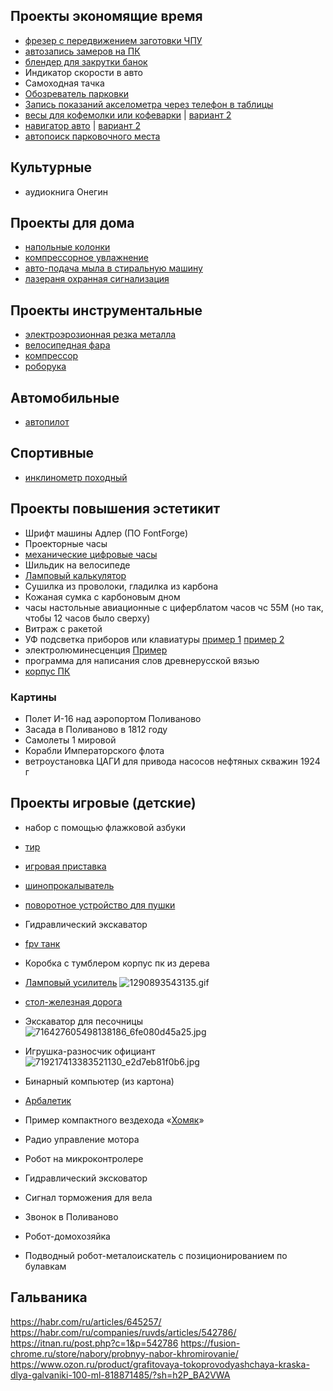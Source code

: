 ## Проекты экономящие время

- [фрезер с передвижением заготовки ЧПУ](https://hackaday.com/2023/05/15/this-12-cnc-rotary-axis-will-make-your-head-spin/)
- [автозапись замеров на ПК](https://github.com/liba2k/VINCA_reader)
- [блендер для закрутки банок](https://www.dezeen.com/2022/11/07/re-mix-open-source-blender-open-funk/)
- Индикатор скорости в авто
- Самоходная тачка
- [Обозреватель парковки](https://habr.com/ru/post/685108/)
- [Запись показаний акселометра через телефон в таблицы](https://www.hackster.io/mjrobot/sensor-datalogger-50e44d)
- [весы для кофемолки или кофеварки](https://www.hackster.io/news/esp32-coffee-grinder-upgrade-c7b005334210) | [вариант 2](https://hackaday.com/2022/03/08/extreme-espresso-part-2-an-inductive-water-level-sensor/)
- [навигатор авто](https://hackaday.com/2022/10/30/garmin-hud-got-discontinued-but-not-trashed/) | [вариант 2](https://hackaday.com/2022/07/27/probing-can-bus-for-ev-battery-info/)
- [автопоиск парковочного места](https://habr.com/ru/post/685108/)

## Культурные
- аудиокнига Онегин

## Проекты для дома
- [напольные колонки](https://habr.com/ru/articles/684814/)
- [компрессорное увлажнение](https://habr.com/ru/post/706460/ )
- [авто-подача мыла в стиральную машину](https://hackaday.com/2023/11/24/diy-smart-washing-machine-redeisgn/ )
- [лазераня охранная сигнализация](https://www.hackster.io/munir03125344286/laser-security-alarm-7979c7) 

## Проекты инструментальные 
- [электроэрозионная резка металла](https://habr.com/ru/post/688894/)
- [велосипедная фара](https://habr.com/ru/post/700314/)
- [компрессор](https://hackaday.com/2024/04/11/small-quiet-air-compressor-puts-3d-printed-parts-to-best-use/)
- [роборука](https://github.com/AlexanderKoch-Koch/low_cost_robot)

## Автомобильные
- [автопилот](https://github.com/commaai/openpilot)

## Спортивные
- [инклинометр походный](https://www.hackster.io/news/shoe-mounted-inclinometer-8edcfdee768e) 
  
## Проекты повышения эстетикит  
- Шрифт машины Адлер (ПО FontForge)
- Проекторные часы
- [механические цифровые часы](https://hackaday.com/2022/10/09/flip-segment-digital-clock-is-a-miniature-mechanical-marvel/)
- Шильдик на велосипеде
- [Ламповый калькулятор](https://hackaday.com/2022/04/14/2022-sci-fi-contest-nixie-calculator-is-resplendent-in-walnut-enclosure/)
- Сушилка из проволоки, гладилка из карбона
- Кожаная сумка с карбоновым дном
- часы настольные авиационные с циферблатом часов чс 55М (но так, чтобы 12 часов было сверху)
- Витраж с ракетой
- УФ подсветка приборов или клавиатуры [пример 1](https://www.drive2.ru/b/489844250997948875/) [пример 2](https://www.youtube.com/watch?v=NGekO9N2OJY) 
- электролюминесценция [Пример](https://habr.com/ru/company/ruvds/blog/593443/)
- программа для написания слов древнерусской вязью
- [корпус ПК](https://www.reddit.com/r/hermanmiller/comments/q9ib65/embody_chair_was_my_last_edition_to_my_gamingwork/)

### Картины
- Полет И-16 над аэропортом Поливаново
- Засада в Поливаново в 1812 году
- Самолеты 1 мировой
- Корабли Императорского флота
- ветроустановка ЦАГИ для привода насосов нефтяных скважин 1924 г

## Проекты игровые (детские)
- набор с помощью флажковой азбуки
- [тир](https://www.hackster.io/alexaldridge/automatic-reset-shooting-target-for-arduino-uno-f29bf0)
- [игровая приставка](https://hackaday.com/2023/01/22/minimalist-homebrew-hardware-recreates-arcade-classics/)
- [шинопрокалыватель](https://hackaday.com/2023/11/17/that-time-nasa-built-a-tiny-tank-to-pop-shuttle-tires/)
- [поворотное устройство для пушки](https://learn.sparkfun.com/tutorials/basic-servo-control-for-beginners/all)
- Гидравлический экскаватор
- [fpv танк](https://www.hackster.io/news/build-your-own-fpv-tank-the-size-of-a-toddler-s-fist-3041e990cea9) 
- Коробка с тумблером
корпус пк из дерева
- [Ламповый усилитель](https://hackaday.com/2022/10/27/a-homemade-tube-amplifier-featuring-homemade-tubes/)
![1290893543135.gif](../_resources/1290893543135.gif)
- [стол-железная дорога](https://hackaday.com/2022/04/11/this-end-table-conceals-a-close-encounter/)

- Экскаватор для песочницы
![716427605498138186_6fe080d45a25.jpg](../_resources/716427605498138186_6fe080d45a25.jpg)

- Игрушка-разносчик официант
![719217413383521130_e2d7eb81f0b6.jpg](../_resources/719217413383521130_e2d7eb81f0b6.jpg)

- Бинарный компьютер (из картона)

- [Арбалетик](https://hackaday.com/2022/11/17/tiny-palm-sized-crossbow-build-is-cute-and-dangerous/)

- Пример компактного вездехода «[Хомяк](https://engineer.d3.ru/kompaktnyi-mini-vezdekhod-khomiak-2001551/?sorting=rating)»
  
- Радио управление мотора
- Робот на микроконтролере
- Гидравлический эксковатор
- Сигнал торможения для вела
- Звонок в Поливаново
- Робот-домохозяйка
- Подводный робот-металоискатель с позиционированием по булавкам

## Гальваника
https://habr.com/ru/articles/645257/
https://habr.com/ru/companies/ruvds/articles/542786/
https://itnan.ru/post.php?c=1&p=542786
https://fusion-chrome.ru/store/nabory/probnyy-nabor-khromirovanie/
https://www.ozon.ru/product/grafitovaya-tokoprovodyashchaya-kraska-dlya-galvaniki-100-ml-818871485/?sh=h2P_BA2VWA